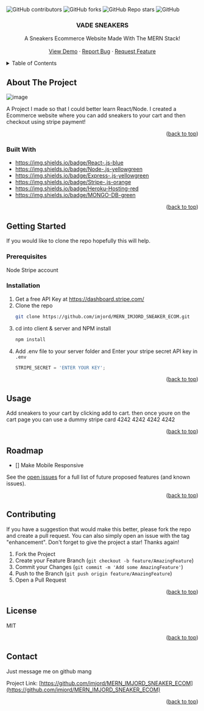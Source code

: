 <a name="readme-top"></a>

![GitHub contributors](https://img.shields.io/github/contributors/imjord/MERN_IMJORD_SNEAKER_ECOM?color=%23454B1B&label=CONTRIBUTORS%20%3C3&style=for-the-badge)
![GitHub forks](https://img.shields.io/github/forks/imjord/MERN_IMJORD_SNEAKER_ECOM?style=for-the-badge)
![GitHub Repo stars](https://img.shields.io/github/stars/imjord/MERN_IMJORD_SNEAKER_ECOM?style=for-the-badge)
![GitHub](https://img.shields.io/github/license/imjord/MERN_IMJORD_SNEAKER_ECOM?style=for-the-badge)




<div align="center">
  

  <h3 align="center">VADE SNEAKERS</h3>

  <p align="center">
    A Sneakers Ecommerce Website Made With The MERN Stack!
    <br />
    <br />
    <a href="https://github.com/imjord/MERN_IMJORD_SNEAKER_ECOM">View Demo</a>
    ·
    <a href="https://github.com/imjord/MERN_IMJORD_SNEAKER_ECOM/issues">Report Bug</a>
    ·
    <a href="https://github.com/imjord/MERN_IMJORD_SNEAKER_ECOM/issues">Request Feature</a>
  </p>
</div>


<!-- TABLE OF CONTENT -->
<details>
  <summary>Table of Contents</summary>
  <ol>
    <li>
      <a href="#about-the-project">About The Project</a>
      <ul>
        <li><a href="#built-with">Built With</a></li>
      </ul>
    </li>
    <li>
      <a href="#getting-started">Getting Started</a>
      <ul>
        <li><a href="#prerequisites">Prerequisites</a></li>
        <li><a href="#installation">Installation</a></li>
      </ul>
    </li>
    <li><a href="#usage">Usage</a></li>
    <li><a href="#roadmap">Roadmap</a></li>
    <li><a href="#contributing">Contributing</a></li>
    <li><a href="#license">License</a></li>
    <li><a href="#contact">Contact</a></li>
  </ol>
</details>


<!-- ABOUT THE PROJECT -->
## About The Project

![image](https://user-images.githubusercontent.com/82243498/218645187-8d35b271-98cb-46db-96a3-39c9f8b0085b.png)


A Project I made so that I could better learn React/Node. I created a Ecommerce website where you can add sneakers to your cart and then checkout using stripe payment! 



<p align="right">(<a href="#readme-top">back to top</a>)</p>



### Built With




* https://img.shields.io/badge/React-.js-blue
* https://img.shields.io/badge/Node-.js-yellowgreen
* https://img.shields.io/badge/Express-.js-yellowgreen
* https://img.shields.io/badge/Stripe-.js-orange
* https://img.shields.io/badge/Heroku-Hosting-red
* https://img.shields.io/badge/MONGO-DB-green

<p align="right">(<a href="#readme-top">back to top</a>)</p>



<!-- GETTING STARTED -->
## Getting Started

If you would like to clone the repo hopefully this will help.

### Prerequisites

Node
Stripe account

### Installation

1. Get a free API Key at https://dashboard.stripe.com/
2. Clone the repo
   ```sh
   git clone https://github.com/imjord/MERN_IMJORD_SNEAKER_ECOM.git
   ```
3. cd into client & server and NPM install
   ```sh
   npm install
   ```
4. Add .env file to your server folder and Enter your stripe secret API key in `.env`
   ```js
   STRIPE_SECRET = 'ENTER YOUR KEY';
   ```

<p align="right">(<a href="#readme-top">back to top</a>)</p>



<!-- USAGE EXAMPLES -->
## Usage

Add sneakers to your cart by clicking add to cart. then once youre on the cart page you can use a dummy stripe card 4242 4242 4242 4242

<p align="right">(<a href="#readme-top">back to top</a>)</p>



<!-- ROADMAP -->
## Roadmap

- [] Make Mobile Responsive


See the [open issues](https://github.com/imjord/MERN_IMJORD_SNEAKER_ECOM/issues) for a full list of future proposed features (and known issues).

<p align="right">(<a href="#readme-top">back to top</a>)</p>



<!-- CONTRIBUTING -->
## Contributing

If you have a suggestion that would make this better, please fork the repo and create a pull request. You can also simply open an issue with the tag "enhancement".
Don't forget to give the project a star! Thanks again!

1. Fork the Project
2. Create your Feature Branch (`git checkout -b feature/AmazingFeature`)
3. Commit your Changes (`git commit -m 'Add some AmazingFeature'`)
4. Push to the Branch (`git push origin feature/AmazingFeature`)
5. Open a Pull Request

<p align="right">(<a href="#readme-top">back to top</a>)</p>



<!-- LICENSE -->
## License

MIT

<p align="right">(<a href="#readme-top">back to top</a>)</p>



<!-- CONTACT -->
## Contact

Just message me on github mang

Project Link: [https://github.com/imjord/MERN_IMJORD_SNEAKER_ECOM](https://github.com/imjord/MERN_IMJORD_SNEAKER_ECOM)

<p align="right">(<a href="#readme-top">back to top</a>)</p>
